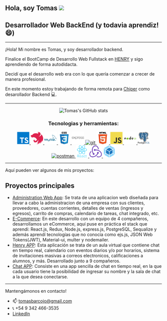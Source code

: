 ## Hola, soy Tomas <img src="https://media.giphy.com/media/hvRJCLFzcasrR4ia7z/giphy.gif" width="10px" height="auto"></a>

## Desarrollador Web BackEnd (y todavia aprendiz! 😄)

---

¡Hola!
Mi nombre es Tomas, y soy desarrollador backend.

Finalice el BootCamp de Desarrollo Web Fullstack en [HENRY](https://www.soyhenry.com/) y sigo aprendiendo de forma autodidacta.

Decidí que el desarrollo web era con lo que quería comenzar a crecer de manera profesional.

En este momento estoy trabajando de forma remota para [Chiper](https://growth.chiper.co/) como desarollador Backend 💻.

---

<p align="center">
   <img src="https://github-readme-stats.vercel.app/api?username=tomasbarcojo&show_icons=true&theme=dark" alt="Tomas's GitHub stats" />
</p>

<h3 align="center">Tecnologias y herramientas:</h3>
<p align="center"> <a href="https://nestjs.com/" target="_blank"> <img src="https://github.com/devicons/devicon/blob/master/icons/typescript/typescript-original.svg" alt="TypeScript" width="40" height="40"/> </a> <a href="https://www.typescriptlang.org/" target="_blank"> <a href="https://nestjs.com/" target="_blank"> <img src="https://github.com/devicons/devicon/blob/master/icons/nestjs/nestjs-plain.svg" alt="NestJS" width="40" height="40"/> </a> <a href="https://nestjs.com/" target="_blank"> <a href="" target="_blank"> <img src="https://github.com/devicons/devicon/blob/master/icons/mysql/mysql-plain-wordmark.svg" alt="MySQL" width="40" height="40"/> </a> <a href="https://www.w3schools.com/css/" target="_blank"> <img src="https://github.com/devicons/devicon/blob/master/icons/css3/css3-original-wordmark.svg" alt="css3" width="40" height="40"/> </a> <a href="https://expressjs.com" target="_blank"> <img src="https://github.com/devicons/devicon/blob/master/icons/express/express-original-wordmark.svg" alt="express" width="40" height="40"/> </a> <a href="https://git-scm.com/" target="_blank"> <img src="https://www.vectorlogo.zone/logos/git-scm/git-scm-icon.svg" alt="git" width="40" height="40"/> </a> <a href="https://www.w3.org/html/" target="_blank"> <img src="https://github.com/devicons/devicon/blob/master/icons/html5/html5-original-wordmark.svg" alt="html5" width="40" height="40"/> </a> </a> <a href="https://developer.mozilla.org/en-US/docs/Web/JavaScript" target="_blank"> <img src="https://github.com/devicons/devicon/blob/master/icons/javascript/javascript-original.svg" alt="javascript" width="40" height="40"/> </a> <a href="https://nodejs.org" target="_blank"> <img src="https://github.com/devicons/devicon/blob/master/icons/nodejs/nodejs-original-wordmark.svg" alt="nodejs" width="40" height="40"/> </a> <a href="https://www.postgresql.org" target="_blank"> <img src="https://github.com/devicons/devicon/blob/master/icons/postgresql/postgresql-original-wordmark.svg" alt="postgresql" width="40" height="40"/> </a> <a href="https://postman.com" target="_blank"> <img src="https://www.vectorlogo.zone/logos/getpostman/getpostman-icon.svg" alt="postman" width="40" height="40"/> </a> <a href="https://reactjs.org/" target="_blank"> <img src="https://github.com/devicons/devicon/blob/master/icons/react/react-original-wordmark.svg" alt="react" width="40" height="40"/> </a> <a href="https://redux.js.org" target="_blank"> <img src="https://github.com/devicons/devicon/blob/master/icons/redux/redux-original.svg" alt="redux" width="40" height="40"/> </a> <a href="https://webpack.js.org" target="_blank"> <img src="https://github.com/devicons/devicon/blob/master/icons/webpack/webpack-original.svg" alt="webpack" width="40" height="40"/> </a> </p>

---

Aquí pueden ver algunos de mis proyectos:

## Proyectos principales

- [Administration Web App](https://github.com/tomasbarcojo/activa-adm): Se trata de una aplicacion web diseñada para llevar a cabo la administracion de una empresa con sus clientes, proveedores, cuentas corrientes, detalles de ventas (ingresos y egresos), carrito de compras, calendario de tareas, chat integrado, etc.
- [E-Commerce](https://github.com/tomasbarcojo/E-Commerce): En este desarrollo con un equipo de 4 compañeros, desarrollamos un eCommerce, aquí puse en práctica el stack que aprendí: React.js, Redux, Node.js, express.js, PostgreSQL, Sequalize y además aprendí tecnologías que no conocia como ejs.js, JSON Web Tokens(JWT), Material-ui, multer y nodemailer.
- [Henry APP](https://github.com/Jasper13006/HenryApp): Esta aplicación se trata de un aula virtual que contiene chat en tiempo real, calendario con eventos diarios y/o por horarios, sistema de invitaciones masivas a correos electronicos, calificaciones a alumnos, y más. Desarrollado junto a 9 compañeros.
- [Chat APP](https://github.com/tomasbarcojo/Real-Time-Chat): Consiste en una app sencilla de chat en tiempo real, en la que cada usuario tiene la posibilidad de ingresar su nombre y la sala de chat a la que desea conectarse.

---

Mantengámonos en contacto!
- 📫 tomasbarcojo@gmail.com
- 📞 +54 9 342 466-3535
- [LinkedIn](https://www.linkedin.com/in/tomas-barcojo-fullstack/)
